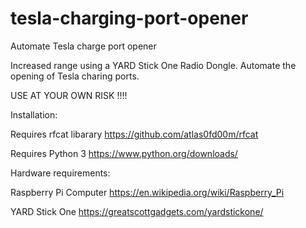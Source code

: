 # tesla-charging-port-opener
Automate Tesla charge port opener

Increased range using a YARD Stick One Radio Dongle. Automate the opening of Tesla charing ports. 

USE AT YOUR OWN RISK !!!!


Installation:

Requires rfcat libarary
https://github.com/atlas0fd00m/rfcat

Requires Python 3
https://www.python.org/downloads/

Hardware requirements:

Raspberry Pi Computer
https://en.wikipedia.org/wiki/Raspberry_Pi

YARD Stick One
https://greatscottgadgets.com/yardstickone/


